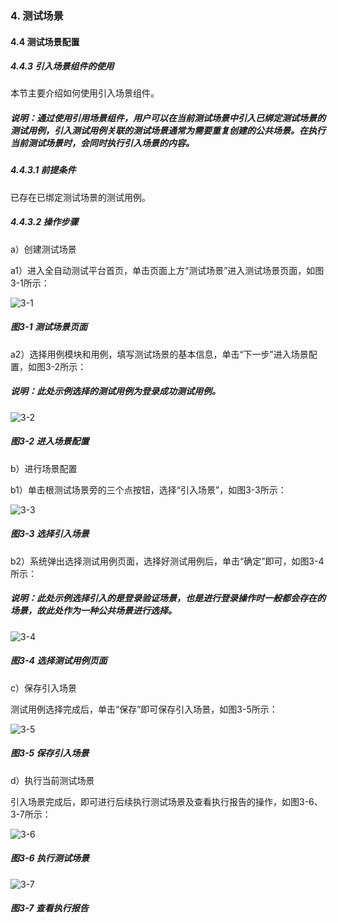 ### 4. 测试场景

#### 4.4 测试场景配置

##### 4.4.3 引入场景组件的使用

本节主要介绍如何使用引入场景组件。

##### 说明：通过使用引用场景组件，用户可以在当前测试场景中引入已绑定测试场景的测试用例，引入测试用例关联的测试场景通常为需要重复创建的公共场景。在执行当前测试场景时，会同时执行引入场景的内容。

##### 4.4.3.1 前提条件

已存在已绑定测试场景的测试用例。

##### 4.4.3.2 操作步骤

a）创建测试场景

a1）进入全自动测试平台首页，单击页面上方“测试场景”进入测试场景页面，如图3-1所示：

![3-1](https://www.feisuanyz.com/fstest/cscj/cscjpeizhi/yinruchangjing/yinruchangjing-1.png)

##### 图3-1 测试场景页面

a2）选择用例模块和用例，填写测试场景的基本信息，单击“下一步”进入场景配置，如图3-2所示：

##### 说明：此处示例选择的测试用例为登录成功测试用例。

![3-2](https://www.feisuanyz.com/fstest/cscj/cscjpeizhi/yinruchangjing/yinruchangjing-2.png)

##### 图3-2 进入场景配置

b）进行场景配置

b1）单击根测试场景旁的三个点按钮，选择“引入场景”，如图3-3所示：

![3-3](https://www.feisuanyz.com/fstest/cscj/cscjpeizhi/yinruchangjing/yinruchangjing-3.png)

##### 图3-3 选择引入场景

b2）系统弹出选择测试用例页面，选择好测试用例后，单击“确定”即可，如图3-4所示：

##### 说明：此处示例选择引入的是登录验证场景，也是进行登录操作时一般都会存在的场景，故此处作为一种公共场景进行选择。

![3-4](https://www.feisuanyz.com/fstest/cscj/cscjpeizhi/yinruchangjing/yinruchangjing-4.png)

##### 图3-4 选择测试用例页面

c）保存引入场景

测试用例选择完成后，单击“保存”即可保存引入场景，如图3-5所示：

![3-5](https://www.feisuanyz.com/fstest/cscj/cscjpeizhi/yinruchangjing/yinruchangjing-5.png)

##### 图3-5 保存引入场景

d）执行当前测试场景

引入场景完成后，即可进行后续执行测试场景及查看执行报告的操作，如图3-6、3-7所示：

![3-6](https://www.feisuanyz.com/fstest/cscj/cscjpeizhi/yinruchangjing/yinruchangjing-6.png)

##### 图3-6 执行测试场景

![3-7](https://www.feisuanyz.com/fstest/cscj/cscjpeizhi/yinruchangjing/yinruchangjing-7.png)

##### 图3-7 查看执行报告
